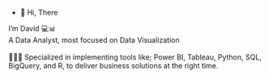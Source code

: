 - 👋 Hi, There

I’m David
💻📊<br>A Data Analyst, most focused on Data Visualization<br><br>👨🏽‍💻 Specialized in implementing tools like; Power BI, Tableau, Python, SQL, BigQuery, and R, to deliver business solutions at the right time.<br>
